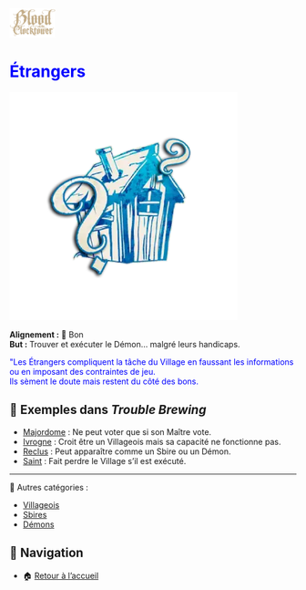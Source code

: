 <p align="left">
  <a href="/botc-fr-bambi/">
    <img src="./images/logo.png" alt="Accueil BotC FR" width="80">
  </a>
</p>

# <span style="color:blue">Étrangers</span>  

![<span style="color:blue">Étrangers</span>](./images/Generic_outsider.png)  

**Alignement :** 🔵 Bon  
**But :** Trouver et exécuter le Démon… malgré leurs handicaps.  

<span style="color:blue">"Les Étrangers compliquent la tâche du Village en faussant les informations ou en imposant des contraintes de jeu.</span>  
<span style="color:blue">Ils sèment le doute mais restent du côté des bons.</span>  

## 📌 Exemples dans *Trouble Brewing*  
- [Majordome](./trouble_brewing/majordome.md) : Ne peut voter que si son Maître vote.  
- [Ivrogne](./trouble_brewing/ivrogne.md) : Croit être un Villageois mais sa capacité ne fonctionne pas.  
- [Reclus](./trouble_brewing/reclus.md) : Peut apparaître comme un Sbire ou un Démon.  
- [Saint](./trouble_brewing/saint.md) : Fait perdre le Village s’il est exécuté.  

---

🔗 Autres catégories :  
- [Villageois](villageois.md)  
- [Sbires](sbires.md)  
- [Démons](demons.md)  

## 📂 Navigation 
- 🏠 [Retour à l’accueil](/botc-fr-bambi/)  
